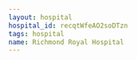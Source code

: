 ```yaml
---
layout: hospital
hospital_id: recqtWfeAO2soDTzn
tags: hospital
name: Richmond Royal Hospital
---
```

